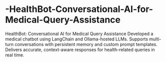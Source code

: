 # -HealthBot-Conversational-AI-for-Medical-Query-Assistance
HealthBot: Conversational AI for Medical Query Assistance Developed a medical chatbot using LangChain and Ollama-hosted LLMs. Supports multi-turn conversations with persistent memory and custom prompt templates. Delivers accurate, context-aware responses for health-related queries in real time.
